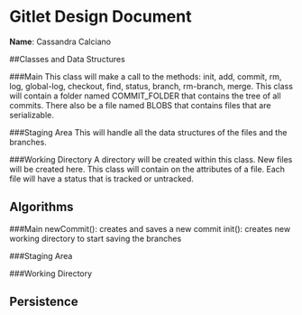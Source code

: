 # Gitlet Design Document

**Name**: Cassandra Calciano

##Classes and Data Structures

###Main 
This class will make a call to the methods: init, add, commit, rm, log, 
global-log, checkout, find, status, branch, rm-branch, merge. This class will
contain a folder named COMMIT_FOLDER that contains the tree of all commits. 
There also be a file named BLOBS that contains files that are serializable.

###Staging Area
This will handle all the data structures of the files and the branches.


###Working Directory
A directory will be created within this class. New files will be created here. 
This class will contain on the attributes of a file. Each file will have a status 
that is tracked or untracked. 


## Algorithms

###Main
newCommit(): creates and saves a new commit
init(): creates new working directory to start saving the branches

###Staging Area


###Working Directory


## Persistence

